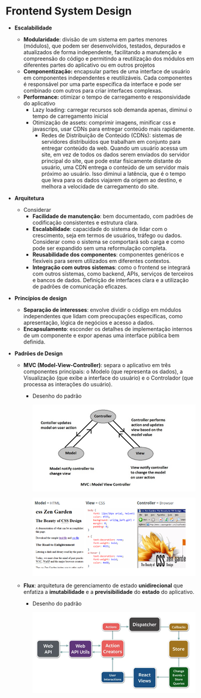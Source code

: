 # Frontend System Design

- **Escalabilidade**
  - **Modularidade**: divisão de um sistema em partes menores (módulos), que podem ser desenvolvidos, testados, depurados e atualizados de forma independente, facilitando a manutenção e compreensão do código e permitindo a reutilização dos módulos em diferentes partes do aplicativo ou em outros projetos
  - **Componentização:** encapsular partes de uma interface de usuário em componentes independentes e reutilizáveis. Cada componentes é responsável por uma parte específica da interface e pode ser combinado com outros para criar interfaces complexas.
  - **Performance:** otimizar o tempo de carregamento e responsividade do aplicativo
    - Lazy loading: carregar recursos sob demanda apenas, diminui o tempo de carregamento inicial
    - Otimização de assets: comprimir imagens, minificar css e javascrips, usar CDNs para entregar conteúdo mais rapidamente.
      - Redes de Distribuição de Conteúdo (CDNs): sistemas de servidores distribuídos que trabalham em conjunto para entregar conteúdo da web. Quando um usuário acessa um site, em vez de todos os dados serem enviados do servidor principal do site, que pode estar fisicamente distante do usuário, uma CDN entrega o conteúdo de um servidor mais próximo ao usuário. Isso diminui a latência, que é o tempo que leva para os dados viajarem da origem ao destino, e melhora a velocidade de carregamento do site.
- **Arquitetura**
  - Considerar
    - **Facilidade de manutenção**: bem documentado, com padrões de codificação consistentes e estrutura clara.
    - **Escalabilidade**: capacidade do sistema de lidar com o crescimento, seja em termos de usuários, tráfego ou dados. Considerar como o sistema se comportará sob carga e como pode ser expandido sem uma reformulação completa.
    - **Reusabilidade dos componentes**: componentes genéricos e flexíveis para serem utilizados em diferentes contextos.
    - **Integração com outros sistemas**: como o frontend se integrará com outros sistemas, como backend, APIs, serviços de terceiros e bancos de dados. Definição de interfaces clara e a utilização de padrões de comunicação eficazes.
- **Princípios de design**
  - **Separação de interesses**: envolve dividir o código em módulos independentes que lidam com preocupações específicas, como apresentação, lógica de negócios e acesso a dados.
  - **Encapsulamento**: esconder os detalhes de implementação internos de um componente e expor apenas uma interface pública bem definida.
- **Padrões de Design**

  - **MVC (Model-View-Controller)**: separa o aplicativo em três componentes principais: o Modelo (que representa os dados), a Visualização (que exibe a interface do usuário) e o Controlador (que processa as interações do usuário).

    - Desenho do padrão

      ![Untitled](./Untitled.png)

      ![Untitled](./Untitled%201.png)

  - **Flux**: arquitetura de gerenciamento de estado **unidirecional** que enfatiza a **imutabilidade** e a **previsibilidade** do **estado** do aplicativo.

    - Desenho do padrão

      ![Untitled](./Untitled%202.png)
